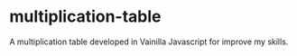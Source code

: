 # multiplication-table
A multiplication table developed in Vainilla Javascript for improve my skills.

